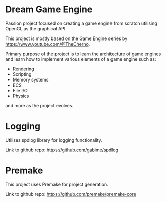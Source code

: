 # Dream Game Engine
Passion project focused on creating a game engine from scratch utilising OpenGL as the graphical API.

This project is mostly based on the Game Engine series by https://www.youtube.com/@TheCherno.

Primary purpose of the project is to learn the architecture of game engines and learn how to implement various elements of a game engine such as:
- Rendering
- Scripting
- Memory systems
- ECS
- File I/O
- Physics

and more as the project evolves.

# Logging
Utilises spdlog library for logging functionality.

Link to github repo: https://github.com/gabime/spdlog

# Premake
This project uses Premake for project generation.

Link to github repo: https://github.com/premake/premake-core
